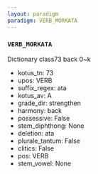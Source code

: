 ```yaml
---
layout: paradigm
paradigm: VERB_MORKATA
---
```

### ` VERB_MORKATA `

Dictionary class73 back 0~k
* kotus_tn: 73
* upos: VERB
* suffix_regex: ata
* kotus_av: A
* grade_dir: strengthen
* harmony: back
* possessive: False
* stem_diphthong: None
* deletion: ata
* plurale_tantum: False
* clitics: False
* pos: VERB
* stem_vowel: None
